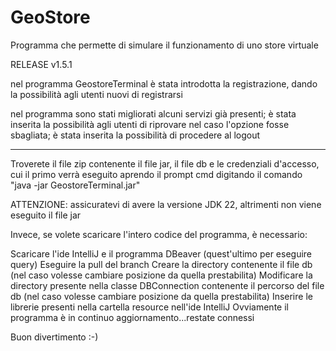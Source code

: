 # GeoStore

Programma che permette di simulare il funzionamento di uno store virtuale

RELEASE v1.5.1

nel programma GeostoreTerminal è stata introdotta la registrazione, dando la possibilità agli utenti nuovi di registrarsi

nel programma sono stati migliorati alcuni servizi già presenti; è stata inserita la possibilità agli utenti di riprovare nel caso l'opzione fosse sbagliata; è stata inserita la possibilità di procedere al logout

----------------------------------------------------------------------------------------------------------------------------

Troverete il file zip contenente il file jar, il file db e le credenziali d'accesso, cui il primo verrà eseguito aprendo il prompt cmd digitando il comando "java -jar GeostoreTerminal.jar"

ATTENZIONE: assicuratevi di avere la versione JDK 22, altrimenti non viene eseguito il file jar

Invece, se volete scaricare l'intero codice del programma, è necessario:

Scaricare l'ide IntelliJ e il programma DBeaver (quest'ultimo per eseguire query)
Eseguire la pull del branch
Creare la directory contenente il file db (nel caso volesse cambiare posizione da quella prestabilita)
Modificare la directory presente nella classe DBConnection contenente il percorso del file db (nel caso volesse cambiare posizione da quella prestabilita)
Inserire le librerie presenti nella cartella resource nell'ide IntelliJ
Ovviamente il programma è in continuo aggiornamento...restate connessi

Buon divertimento :-)

